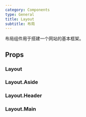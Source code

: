 ```yaml
---
category: Components
type: General
title: Layout
subtitle: 布局
---
```


布局组件用于搭建一个网站的基本框架。

## Props
### Layout
### Layout.Aside
### Layout.Header
### Layout.Main